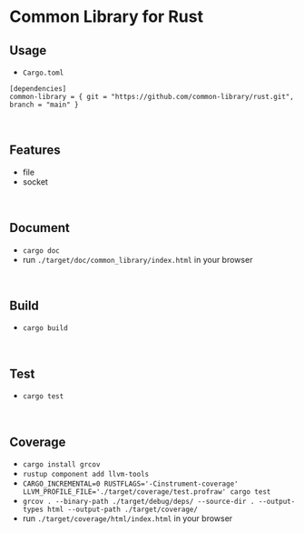 # Common Library for Rust

## Usage
 - `Cargo.toml`
```
[dependencies]
common-library = { git = "https://github.com/common-library/rust.git", branch = "main" }
```
<br/>

## Features
 - file
 - socket

<br/>

## Document
 - `cargo doc`
 - run `./target/doc/common_library/index.html` in your browser

<br/>

## Build
 - `cargo build`

<br/>

## Test
 - `cargo test`

<br/>

## Coverage
 - `cargo install grcov`
 - `rustup component add llvm-tools`
 - `CARGO_INCREMENTAL=0 RUSTFLAGS='-Cinstrument-coverage' LLVM_PROFILE_FILE='./target/coverage/test.profraw' cargo test`
 - `grcov . --binary-path ./target/debug/deps/ --source-dir . --output-types html --output-path ./target/coverage/`
 - run `./target/coverage/html/index.html` in your browser
